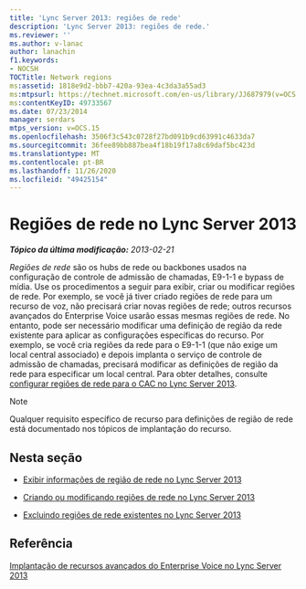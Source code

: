 ```yaml
---
title: 'Lync Server 2013: regiões de rede'
description: 'Lync Server 2013: regiões de rede.'
ms.reviewer: ''
ms.author: v-lanac
author: lanachin
f1.keywords:
- NOCSH
TOCTitle: Network regions
ms:assetid: 1818e9d2-bbb7-420a-93ea-4c3da3a55ad3
ms:mtpsurl: https://technet.microsoft.com/en-us/library/JJ687979(v=OCS.15)
ms:contentKeyID: 49733567
ms.date: 07/23/2014
manager: serdars
mtps_version: v=OCS.15
ms.openlocfilehash: 3506f3c543c0728f27bd091b9cd63991c4633da7
ms.sourcegitcommit: 36fee89bb887bea4f18b19f17a8c69daf5bc423d
ms.translationtype: MT
ms.contentlocale: pt-BR
ms.lasthandoff: 11/26/2020
ms.locfileid: "49425154"
---
```

# <a name="network-regions-in-lync-server-2013"></a>Regiões de rede no Lync Server 2013

<div data-xmlns="http://www.w3.org/1999/xhtml">

<div class="topic" data-xmlns="http://www.w3.org/1999/xhtml" data-msxsl="urn:schemas-microsoft-com:xslt" data-cs="https://msdn.microsoft.com/">

<div data-asp="https://msdn2.microsoft.com/asp">



</div>

<div id="mainSection">

<div id="mainBody">

<span> </span>

_**Tópico da última modificação:** 2013-02-21_

*Regiões de rede* são os hubs de rede ou backbones usados na configuração de controle de admissão de chamadas, E9-1-1 e bypass de mídia. Use os procedimentos a seguir para exibir, criar ou modificar regiões de rede. Por exemplo, se você já tiver criado regiões de rede para um recurso de voz, não precisará criar novas regiões de rede; outros recursos avançados do Enterprise Voice usarão essas mesmas regiões de rede. No entanto, pode ser necessário modificar uma definição de região da rede existente para aplicar as configurações específicas do recurso. Por exemplo, se você cria regiões da rede para o E9-1-1 (que não exige um local central associado) e depois implanta o serviço de controle de admissão de chamadas, precisará modificar as definições de região da rede para especificar um local central. Para obter detalhes, consulte [configurar regiões de rede para o CAC no Lync Server 2013](lync-server-2013-configure-network-regions-for-cac.md).

<div>


> [!NOTE]  
> Qualquer requisito específico de recurso para definições de região de rede está documentado nos tópicos de implantação do recurso.



</div>

<div>

## <a name="in-this-section"></a>Nesta seção

  - [Exibir informações de região de rede no Lync Server 2013](lync-server-2013-viewing-network-region-information.md)

  - [Criando ou modificando regiões de rede no Lync Server 2013](lync-server-2013-creating-or-modifying-network-regions.md)

  - [Excluindo regiões de rede existentes no Lync Server 2013](lync-server-2013-deleting-existing-network-regions.md)

</div>

<div>

## <a name="reference"></a>Referência

[Implantação de recursos avançados do Enterprise Voice no Lync Server 2013](lync-server-2013-deploying-advanced-enterprise-voice-features.md)

</div>

</div>

<span> </span>

</div>

</div>

</div>


